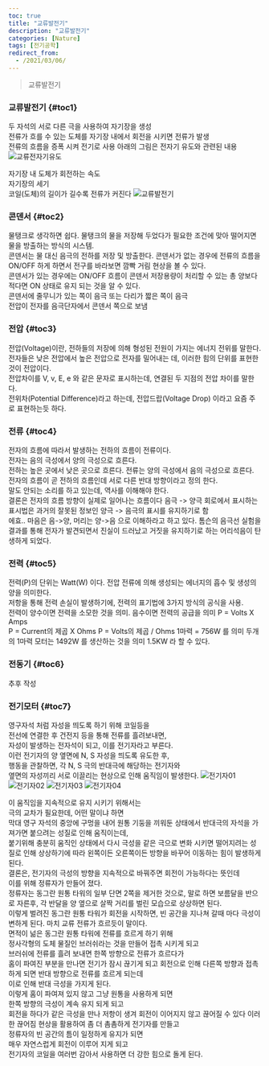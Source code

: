 ```yaml
---
toc: true
title: "교류발전기"
description: "교류발전기" 
categories: [Nature]
tags: [전기공학]
redirect_from:
  - /2021/03/06/
---
```


> 교류발전기

### 교류발전기 {#toc1}

두 자석의 서로 다른 극을 사용하여 자기장을 생성  
전류가 흐를 수 있는 도체를 자기장 내에서 회전을 시키면 전류가 발생  
전류의 흐름을 증폭 시켜 전기로 사용
아래의 그림은 전자기 유도와 관련된 내용
![교류전자기유도](/assets/images/screen/교류전자기유도.png)

자기장 내 도체가 회전하는 속도  
자기장의 세기  
코일(도체)의 길이가 길수록 전류가 커진다
![교류발전기](/assets/images/screen/교류발전기.png)

### 콘덴서 {#toc2}

물탱크로 생각하면 쉽다. 물탱크의 물을 저장해 두었다가 필요한 조건에 맞아 떨어지면 물을 방출하는 방식의 시스템.  
콘덴서는 물 대신 음극의 전하를 저장 및 방출한다. 콘덴서가 없는 경우에 전류의 흐름을 ON/OFF 하게 하면서 전구를 바라보면 깜빡 거림 현상을 볼 수 있다.  
콘덴서가 있는 경우에는 ON/OFF 흐름이 콘덴서 저장용량이 처리할 수 있는 총 양보다 적다면 ON 상태로 유지 되는 것을 알 수 있다.  
콘덴서에 줄무니가 있는 쪽이 음극 또는 다리가 짧은 쪽이 음극  
전압이 전자를 음극단자에서 콘덴서 쪽으로 보냄

### 전압 {#toc3}

전압(Voltage)이란, 전하들의 저장에 의해 형성된 전원이 가지는 에너지 전위를 말한다.  
전자들은 낮은 전압에서 높은 전압으로 전자를 밀어내는 데, 이러한 힘의 단위를 표현한 것이 전압이다.  
전압차이를 V, v, E, e 와 같은 문자로 표시하는데, 연결된 두 지점의 전압 차이를 말한다.  
전위차(Potential Difference)라고 하는데, 전압드랍(Voltage Drop) 이라고 요즘 주로 표현하는듯 하다.  

### 전류 {#toc4}

전자의 흐름에 따라서 발생하는 전하의 흐름이 전류이다.  
전자는 음의 극성에서 양의 극성으로 흐른다.  
전하는 높은 곳에서 낮은 곳으로 흐른다.
전류는 양의 극성에서 음의 극성으로 흐른다.  
전자의 흐름이 곧 전하의 흐름인데 서로 다른 반대 방향이라고 정의 한다.  
말도 안되는 소리를 하고 있는데, 역사를 이해해야 한다.  
결론은 전자의 흐름 방향이 실제로 일어나는 흐름이다 음극 -> 양극
회로에서 표시하는 표시법은 과거의 잘못된 정보인 양극 -> 음극의 표시를 유지하기로 함  
에효.. 마음은 음->양, 머리는 양->음 으로 이해하라고 하고 있다.
톰슨의 음극선 실험을 결과를 통해 전자가 발견되면서 진실이 드러났고 거짓을 유지하기로 하는 어리석음이 탄생하게 되었다.

### 전력 {#toc5}

전력(P)의 단위는 Watt(W) 이다. 전압 전류에 의해 생성되는 에너지의 흡수 및 생성의 양을 의미한다.  
저항을 통해 전력 손실이 발생하기에, 전력의 표기법에 3가지 방식의 공식을 사용.  
전력이 양수이면 전력을 소모한 것을 의미. 음수이면 전력의 공급을 의미
P = Volts X Amps  
P = Current의 제곱 X Ohms
P = Volts의 제곱 / Ohms
1마력 = 756W 를 의미
두개의 1마력 모터는 1492W 를 생산하는 것을 의미 1.5KW 라 할 수 있다.

### 전동기 {#toc6}

추후 작성

### 전기모터 {#toc7}

영구자석 처럼 자성을 띄도록 하기 위해 코일등을  
전선에 연결한 후 건전지 등을 통해 전류를 흘려보내면,  
자성이 발생하는 전자석이 되고, 이를 전기자라고 부른다.  
이런 전기자의 양 옆면에 N, S 자성을 띄도록 유도한 후,  
행동을 관찰하면, 각 N, S 극의 반대극에 해당하는 전기자와  
옆면의 자성끼리 서로 이끌리는 현상으로 인해 움직임이 발생한다.
![전기자01](/assets/images/screen/전기자01.png)
![전기자02](/assets/images/screen/전기자02.png)
![전기자03](/assets/images/screen/전기자03.png)
![전기자04](/assets/images/screen/전기자04.png)

이 움직임을 지속적으로 유지 시키기 위해서는  
극의 교차가 필요한데, 어떤 말이냐 하면  
막대 영구 자석의 중앙에 구멍을 내어 원통 기둥을 끼워둔 상태에서
반대극의 자석을 가져가면 붙으려는 성질로 인해 움직이는데,  
붙기위해 충분히 움직인 상태에서 다시 극성을 같은 극으로 변화 시키면
떨어지려는 성질로 인해 상상하기에 따라 왼쪽이든 오른쪽이든 방향을 바꾸어
이동하는 힘이 발생하게 된다.  
결론은, 전기자의 극성의 방향을 지속적으로 바꿔주면 회전이 가능하다는 뜻인데  
이를 위해 정류자가 만들어 졌다.  
정류자는 동그란 원통 타워의 일부 단면 2쪽을 제거한 것으로, 말로 하면
보름달을 반으로 자른후, 각 반달을 양 옆으로 살짝 거리를 벌린 모습으로 상상하면 된다.  
이렇게 벌려진 동그란 원통 타워가 회전을 시작하면, 빈 공간을 지나쳐 갈때 마다
극성이 변하게 된다.  마치 교류 전류가 흐르듯이 말이다.  
면적이 넒은 동그란 원통 타워에 전류를 흐르게 하기 위해  
정사각형의 도체 물질인 브러쉬라는 것을 만들어 접촉 시키게 되고  
브러쉬에 전류를 흘려 보내면 한쪽 방향으로 전류가 흐르다가  
홈이 파여진 부분을 만나면 전기가 잠시 끊기게 되고 회전으로 인해 다른쪽
방향과 접촉하게 되면 반대 방향으로 전류를 흐르게 되는데  
이로 인해 반대 극성을 가지게 된다.  
이렇게 홈이 파여져 있지 않고 그냥 원통을 사용하게 되면  
한쪽 방향의 극성이 계속 유지 되게 되고  
회전을 하다가 같은 극성을 만나 저항이 생겨 회전이 이어지지 않고 끊어질 수 있다
이러한 끊어짐 현상을 활용하여 좀 더 촘촘하게 전기자를 만들고  
정류자의 빈 공간의 틈이 일정하게 유지가 되면  
매우 자연스럽게 회전이 이루어 지게 되고  
전기자의 코일을 여러번 감아서 사용하면 더 강한 힘으로 돌게 된다.

[^1]: This is a footnote.

[kramdown]: https://kramdown.gettalong.org/
[My Blog]: https://marindie.github.io

